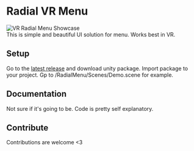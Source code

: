 # Radial VR Menu
![VR Radial Menu Showcase](https://media4.giphy.com/media/zs9kH5WejWgODEq7uo/giphy.gif)<br>
This is simple and beautiful UI solution for menu. Works best in VR. 

## Setup
 Go to the [latest release](https://github.com/Oyshoboy/RadialMenuVR/releases) and download unity package. Import package to your project. Gp to /RadialMenu/Scenes/Demo.scene for example.
 
## Documentation
 Not sure if it's going to be. Code is pretty self explanatory.
 

## Contribute
 Contributions are welcome <3
 
